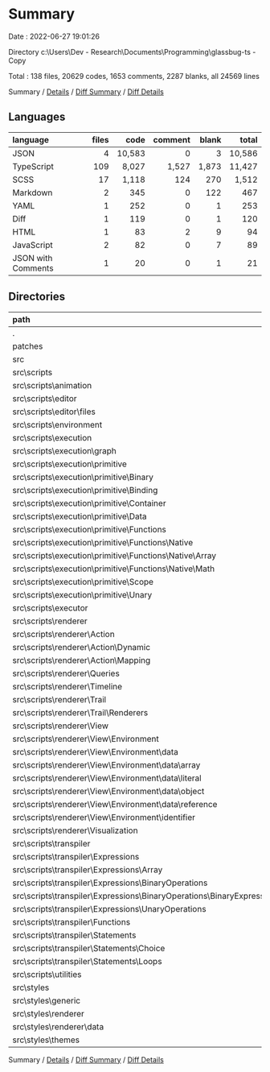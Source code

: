 # Summary

Date : 2022-06-27 19:01:26

Directory c:\\Users\\Dev - Research\\Documents\\Programming\\glassbug-ts - Copy

Total : 138 files,  20629 codes, 1653 comments, 2287 blanks, all 24569 lines

Summary / [Details](details.md) / [Diff Summary](diff.md) / [Diff Details](diff-details.md)

## Languages
| language | files | code | comment | blank | total |
| :--- | ---: | ---: | ---: | ---: | ---: |
| JSON | 4 | 10,583 | 0 | 3 | 10,586 |
| TypeScript | 109 | 8,027 | 1,527 | 1,873 | 11,427 |
| SCSS | 17 | 1,118 | 124 | 270 | 1,512 |
| Markdown | 2 | 345 | 0 | 122 | 467 |
| YAML | 1 | 252 | 0 | 1 | 253 |
| Diff | 1 | 119 | 0 | 1 | 120 |
| HTML | 1 | 83 | 2 | 9 | 94 |
| JavaScript | 2 | 82 | 0 | 7 | 89 |
| JSON with Comments | 1 | 20 | 0 | 1 | 21 |

## Directories
| path | files | code | comment | blank | total |
| :--- | ---: | ---: | ---: | ---: | ---: |
| . | 138 | 20,629 | 1,653 | 2,287 | 24,569 |
| patches | 1 | 119 | 0 | 1 | 120 |
| src | 130 | 10,489 | 1,651 | 2,270 | 14,410 |
| src\\scripts | 111 | 9,362 | 1,526 | 1,996 | 12,884 |
| src\\scripts\\animation | 1 | 175 | 64 | 57 | 296 |
| src\\scripts\\editor | 6 | 1,933 | 94 | 202 | 2,229 |
| src\\scripts\\editor\\files | 4 | 1,274 | 0 | 124 | 1,398 |
| src\\scripts\\environment | 3 | 515 | 92 | 96 | 703 |
| src\\scripts\\execution | 26 | 2,316 | 196 | 437 | 2,949 |
| src\\scripts\\execution\\graph | 1 | 45 | 5 | 11 | 61 |
| src\\scripts\\execution\\primitive | 24 | 1,552 | 136 | 302 | 1,990 |
| src\\scripts\\execution\\primitive\\Binary | 2 | 260 | 16 | 31 | 307 |
| src\\scripts\\execution\\primitive\\Binding | 2 | 117 | 10 | 23 | 150 |
| src\\scripts\\execution\\primitive\\Container | 2 | 86 | 8 | 24 | 118 |
| src\\scripts\\execution\\primitive\\Data | 10 | 631 | 56 | 127 | 814 |
| src\\scripts\\execution\\primitive\\Functions | 4 | 250 | 35 | 47 | 332 |
| src\\scripts\\execution\\primitive\\Functions\\Native | 3 | 209 | 20 | 36 | 265 |
| src\\scripts\\execution\\primitive\\Functions\\Native\\Array | 2 | 158 | 18 | 27 | 203 |
| src\\scripts\\execution\\primitive\\Functions\\Native\\Math | 1 | 51 | 2 | 9 | 62 |
| src\\scripts\\execution\\primitive\\Scope | 2 | 44 | 3 | 16 | 63 |
| src\\scripts\\execution\\primitive\\Unary | 1 | 92 | 8 | 14 | 114 |
| src\\scripts\\executor | 1 | 93 | 16 | 22 | 131 |
| src\\scripts\\renderer | 41 | 2,480 | 811 | 803 | 4,094 |
| src\\scripts\\renderer\\Action | 10 | 854 | 120 | 257 | 1,231 |
| src\\scripts\\renderer\\Action\\Dynamic | 3 | 126 | 11 | 34 | 171 |
| src\\scripts\\renderer\\Action\\Mapping | 4 | 493 | 79 | 158 | 730 |
| src\\scripts\\renderer\\Queries | 3 | 9 | 158 | 47 | 214 |
| src\\scripts\\renderer\\Timeline | 4 | 0 | 298 | 63 | 361 |
| src\\scripts\\renderer\\Trail | 9 | 605 | 99 | 151 | 855 |
| src\\scripts\\renderer\\Trail\\Renderers | 6 | 379 | 46 | 90 | 515 |
| src\\scripts\\renderer\\View | 14 | 980 | 125 | 272 | 1,377 |
| src\\scripts\\renderer\\View\\Environment | 11 | 739 | 70 | 203 | 1,012 |
| src\\scripts\\renderer\\View\\Environment\\data | 9 | 331 | 24 | 95 | 450 |
| src\\scripts\\renderer\\View\\Environment\\data\\array | 2 | 133 | 8 | 35 | 176 |
| src\\scripts\\renderer\\View\\Environment\\data\\literal | 1 | 20 | 0 | 6 | 26 |
| src\\scripts\\renderer\\View\\Environment\\data\\object | 2 | 81 | 13 | 21 | 115 |
| src\\scripts\\renderer\\View\\Environment\\data\\reference | 2 | 12 | 0 | 5 | 17 |
| src\\scripts\\renderer\\View\\Environment\\identifier | 1 | 32 | 1 | 13 | 46 |
| src\\scripts\\renderer\\Visualization | 1 | 32 | 11 | 13 | 56 |
| src\\scripts\\transpiler | 23 | 1,128 | 137 | 217 | 1,482 |
| src\\scripts\\transpiler\\Expressions | 9 | 514 | 40 | 91 | 645 |
| src\\scripts\\transpiler\\Expressions\\Array | 1 | 43 | 5 | 9 | 57 |
| src\\scripts\\transpiler\\Expressions\\BinaryOperations | 4 | 201 | 15 | 37 | 253 |
| src\\scripts\\transpiler\\Expressions\\BinaryOperations\\BinaryExpression | 1 | 53 | 0 | 8 | 61 |
| src\\scripts\\transpiler\\Expressions\\UnaryOperations | 2 | 67 | 3 | 15 | 85 |
| src\\scripts\\transpiler\\Functions | 3 | 108 | 26 | 29 | 163 |
| src\\scripts\\transpiler\\Statements | 8 | 340 | 61 | 71 | 472 |
| src\\scripts\\transpiler\\Statements\\Choice | 1 | 50 | 6 | 10 | 66 |
| src\\scripts\\transpiler\\Statements\\Loops | 2 | 137 | 35 | 31 | 203 |
| src\\scripts\\utilities | 10 | 722 | 116 | 162 | 1,000 |
| src\\styles | 17 | 1,118 | 124 | 270 | 1,512 |
| src\\styles\\generic | 2 | 123 | 4 | 22 | 149 |
| src\\styles\\renderer | 11 | 694 | 74 | 162 | 930 |
| src\\styles\\renderer\\data | 4 | 121 | 15 | 34 | 170 |
| src\\styles\\themes | 2 | 22 | 6 | 4 | 32 |

Summary / [Details](details.md) / [Diff Summary](diff.md) / [Diff Details](diff-details.md)